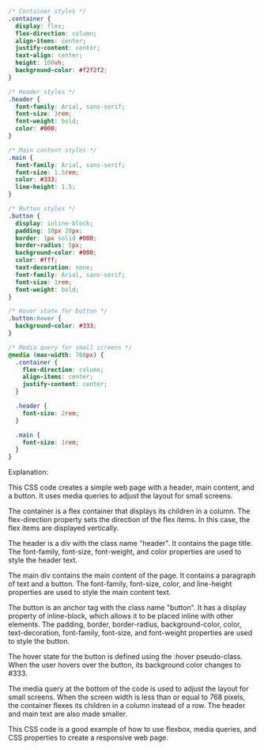 ```css
/* Container styles */
.container {
  display: flex;
  flex-direction: column;
  align-items: center;
  justify-content: center;
  text-align: center;
  height: 100vh;
  background-color: #f2f2f2;
}

/* Header styles */
.header {
  font-family: Arial, sans-serif;
  font-size: 3rem;
  font-weight: bold;
  color: #000;
}

/* Main content styles */
.main {
  font-family: Arial, sans-serif;
  font-size: 1.5rem;
  color: #333;
  line-height: 1.5;
}

/* Button styles */
.button {
  display: inline-block;
  padding: 10px 20px;
  border: 1px solid #000;
  border-radius: 5px;
  background-color: #000;
  color: #fff;
  text-decoration: none;
  font-family: Arial, sans-serif;
  font-size: 1rem;
  font-weight: bold;
}

/* Hover state for button */
.button:hover {
  background-color: #333;
}

/* Media query for small screens */
@media (max-width: 768px) {
  .container {
    flex-direction: column;
    align-items: center;
    justify-content: center;
  }

  .header {
    font-size: 2rem;
  }

  .main {
    font-size: 1rem;
  }
}
```

Explanation:

This CSS code creates a simple web page with a header, main content, and a button. It uses media queries to adjust the layout for small screens.

The container is a flex container that displays its children in a column. The flex-direction property sets the direction of the flex items. In this case, the flex items are displayed vertically.

The header is a div with the class name "header". It contains the page title. The font-family, font-size, font-weight, and color properties are used to style the header text.

The main div contains the main content of the page. It contains a paragraph of text and a button. The font-family, font-size, color, and line-height properties are used to style the main content text.

The button is an anchor tag with the class name "button". It has a display property of inline-block, which allows it to be placed inline with other elements. The padding, border, border-radius, background-color, color, text-decoration, font-family, font-size, and font-weight properties are used to style the button.

The hover state for the button is defined using the :hover pseudo-class. When the user hovers over the button, its background color changes to #333.

The media query at the bottom of the code is used to adjust the layout for small screens. When the screen width is less than or equal to 768 pixels, the container flexes its children in a column instead of a row. The header and main text are also made smaller.

This CSS code is a good example of how to use flexbox, media queries, and CSS properties to create a responsive web page.